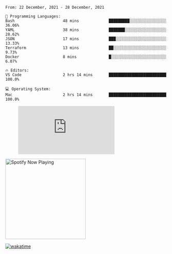 <!--START_SECTION:waka-->
```text
From: 22 December, 2021 - 28 December, 2021

💬 Programming Languages: 
Bash                     48 mins             █████████░░░░░░░░░░░░░░░░   36.06% 
YAML                     38 mins             ███████░░░░░░░░░░░░░░░░░░   28.62% 
JSON                     17 mins             ███░░░░░░░░░░░░░░░░░░░░░░   13.33% 
Terraform                13 mins             ██░░░░░░░░░░░░░░░░░░░░░░░   9.73% 
Docker                   8 mins              █░░░░░░░░░░░░░░░░░░░░░░░░   6.07%

🔥 Editors: 
VS Code                  2 hrs 14 mins       █████████████████████████   100.0%

💻 Operating System: 
Mac                      2 hrs 14 mins       █████████████████████████   100.0%

```


<!--END_SECTION:waka-->

<figure><embed src="https://wakatime.com/share/@gregnrobinson/001c6d31-0c95-44f9-b6d7-9fd705354f62.svg"></embed></figure>

[<img src="https://spotify-playing-gregnrobinson.vercel.app/api/spotify/?background_color=transparent&border_color=transparent" alt="Spotify Now Playing" width="250" />](https://open.spotify.com/user/gregnrobinson-ca)

[![wakatime](https://wakatime.com/badge/user/37718f76-572e-4513-b2c5-41c4d93d287a.svg)](https://wakatime.com/@37718f76-572e-4513-b2c5-41c4d93d287a)



